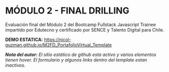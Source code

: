 # MÓDULO 2 - FINAL DRILLING

Evaluación final del Módulo 2 del Bootcamp Fullstack Javascript Trainee impartido por Edutecno y certificado por SENCE y Talento Digital para Chile.

**DEMO ESTATICA:** https://nicol-guzman.github.io/M2FD_PortafolioVirtual_Template

_**Nota del autor:** El sitio estático de github esta activo y varios elementos tienen hover. El formulario y algunos links dentro del template estan inactivos._
